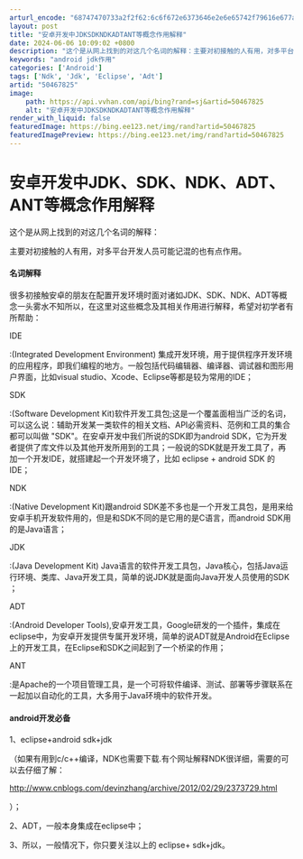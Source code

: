 ```yaml
---
arturl_encode: "68747470733a2f2f62:6c6f672e6373646e2e6e65742f79616e677a68616f6d756d61:2f61727469636c652f64657461696c732f3530343637383235"
layout: post
title: "安卓开发中JDKSDKNDKADTANT等概念作用解释"
date: 2024-06-06 10:09:02 +0800
description: "这个是从网上找到的对这几个名词的解释：主要对初接触的人有用，对多平台开发人员可能记混的也有点作用。名"
keywords: "android jdk作用"
categories: ['Android']
tags: ['Ndk', 'Jdk', 'Eclipse', 'Adt']
artid: "50467825"
image:
    path: https://api.vvhan.com/api/bing?rand=sj&artid=50467825
    alt: "安卓开发中JDKSDKNDKADTANT等概念作用解释"
render_with_liquid: false
featuredImage: https://bing.ee123.net/img/rand?artid=50467825
featuredImagePreview: https://bing.ee123.net/img/rand?artid=50467825
---
```


# 安卓开发中JDK、SDK、NDK、ADT、ANT等概念作用解释

这个是从网上找到的对这几个名词的解释：

主要对初接触的人有用，对多平台开发人员可能记混的也有点作用。

#### 名词解释

很多初接触安卓的朋友在配置开发环境时面对诸如JDK、SDK、NDK、ADT等概念一头雾水不知所以，在这里对这些概念及其相关作用进行解释，希望对初学者有所帮助：

  

IDE

:(Integrated Development Environment) 集成开发环境，用于提供程序开发环境的应用程序，即我们编程的地方。一般包括代码编辑器、编译器、调试器和图形用户界面，比如visual studio、Xcode、Eclipse等都是较为常用的IDE；
  
  

SDK

:(Software Development Kit)软件开发工具包;这是一个覆盖面相当广泛的名词，可以这么说：辅助开发某一类软件的相关文档、API必需资料、范例和工具的集合都可以叫做 "SDK"。在安卓开发中我们所说的SDK即为android SDK，它为开发者提供了库文件以及其他开发所用到的工具；一般说的SDK就是开发工具了，再加一个开发IDE，就搭建起一个开发环境了，比如 eclipse + android SDK 的IDE；
  
  

NDK

:(Native Development Kit)跟android SDK差不多也是一个开发工具包，是用来给安卓手机开发软件用的，但是和SDK不同的是它用的是C语言，而android SDK用的是Java语言；
  
  

JDK

:(Java Development Kit) Java语言的软件开发工具包，Java核心，包括Java运行环境、类库、Java开发工具，简单的说JDK就是面向Java开发人员使用的SDK ；
  
  

ADT

:(Android Developer Tools),安卓开发工具，Google研发的一个插件，集成在eclipse中，为安卓开发提供专属开发环境，简单的说ADT就是Android在Eclipse上的开发工具，在Eclipse和SDK之间起到了一个桥梁的作用；
  
  

ANT

:是Apache的一个项目管理工具，是一个可将软件编译、测试、部署等步骤联系在一起加以自动化的工具，大多用于Java环境中的软件开发。

#### android开发必备

1、eclipse+android sdk+jdk

（如果有用到c/c++编译，NDK也需要下载.有个网址解释NDK很详细，需要的可以去仔细了解：

http://www.cnblogs.com/devinzhang/archive/2012/02/29/2373729.html

）；

2、ADT，一般本身集成在eclipse中；

3、所以，一般情况下，你只要关注以上的
eclipse+
sdk+jdk。